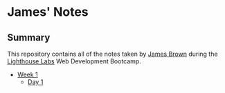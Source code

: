 # James' Notes

## Summary
This repository contains all of the notes taken by [James Brown](https://github.com/jamesraymondbrown) during the [Lighthouse Labs](https://www.lighthouselabs.ca/) Web Development Bootcamp.

* [Week 1](/Week_1)
  * [Day 1](/Week_1/Day_1)
